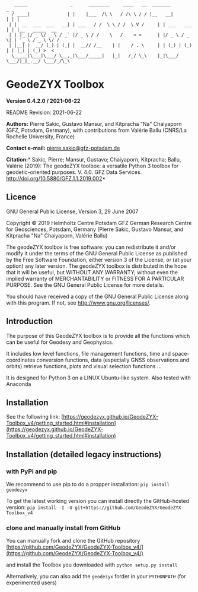        _____                _      ________     ____   __  _______          _ _
      / ____|              | |    |___  /\ \   / /\ \ / / |__   __|        | | |
     | |  __  ___  ___   __| | ___   / /  \ \_/ /  \ V /     | | ___   ___ | | |__   _____  __
     | | |_ |/ _ \/ _ \ / _` |/ _ \ / /    \   /    > <      | |/ _ \ / _ \| | '_ \ / _ \ \/ /
     | |__| |  __/ (_) | (_| |  __// /__    | |    / . \     | | (_) | (_) | | |_) | (_) >  <
      \_____|\___|\___/ \__,_|\___/_____|   |_|   /_/ \_\    |_|\___/ \___/|_|_.__/ \___/_/\_\


# GeodeZYX Toolbox

**Version 0.4.2.0 / 2021-06-22**

README Revision: 2021-06-22


**Authors:** Pierre Sakic, Gustavo Mansur, and Kitpracha "Na" Chaiyaporn
(GFZ, Potsdam, Germany), with contributions from Valérie Ballu (CNRS/La Rochelle University, France)

**Contact e-mail:** pierre.sakic@gfz-potsdam.de

**Citation:*** Sakic, Pierre; Mansur, Gustavo; Chaiyaporn, Kitpracha; Ballu, Valérie (2019):
The geodeZYX toolbox: a versatile Python 3 toolbox for geodetic-oriented purposes. 
V. 4.0. GFZ Data Services. http://doi.org/10.5880/GFZ.1.1.2019.002*

## Licence

GNU General Public License, Version 3, 29 June 2007

Copyright © 2019 Helmholtz Centre Potsdam GFZ 
German Research Centre for Geosciences, Potsdam, Germany 
(Pierre Sakic, Gustavo Mansur, and Kitpracha "Na" Chaiyaporn, Valérie Ballu)

The geodeZYX toolbox is free software: you can redistribute it and/or modify it
under the terms of the GNU General Public License as published by the 
Free Software Foundation, either version 3 of the License, or 
(at your option) any later version. The geodeZYX toolbox is distributed 
in the hope that it will be useful, but WITHOUT ANY WARRANTY; without even 
the implied warranty of MERCHANTABILITY or FITNESS FOR A PARTICULAR PURPOSE. 
See the GNU General Public License for more details. 

You should have received a copy of the GNU General Public License 
along with this program. If not, see http://www.gnu.org/licenses/.

## Introduction

The purpose of this GeodeZYX toolbox is to provide all the functions which
can be useful for Geodesy and Geophysics. 

It includes low level functions, file management functions,
time and space-coordinates conversion functions, 
data (especially GNSS observations and orbits) retrieve functions, 
plots and visual selection functions ...

It is designed for Python 3 on a LINUX Ubuntu-like system.
Also tested with Anaconda

## Installation 

See the following link:
[https://geodezyx.github.io/GeodeZYX-Toolbox_v4/getting_started.html#installation](https://geodezyx.github.io/GeodeZYX-Toolbox_v4/getting_started.html#installation)

## Installation (detailed legacy instructions)

### with PyPi and pip

We recommend to use pip to do a propper installation:
``pip install geodezyx``

To get the latest working version you can install directly the GitHub-hosted version:
``pip install -I -U git+https://github.com/GeodeZYX/GeodeZYX-Toolbox_v4``

### clone and manually install from GitHub

You can manually fork and clone the GitHub repository
[https://github.com/GeodeZYX/GeodeZYX-Toolbox_v4/](https://github.com/GeodeZYX/GeodeZYX-Toolbox_v4/)

and install the Toolbox you downloaded with ``python setup.py install``

Alternatively, you can also add the ``geodezyx`` forder in your ``PYTHONPATH`` (for experimented users)



